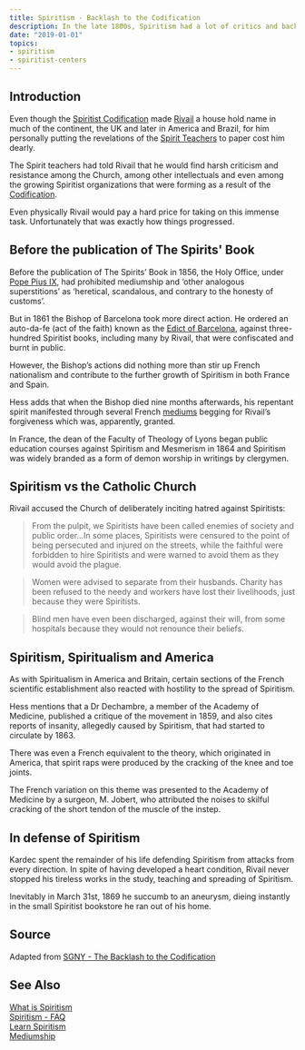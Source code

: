 ```yaml
---
title: Spiritism - Backlash to the Codification
description: In the late 1800s, Spiritism had a lot of critics and backlash from the Catholic Church. Read to understand.
date: "2019-01-01"
topics:
- spiritism
- spiritist-centers
---
```


## Introduction
Even though the [Spiritist Codification](/spirism/codification) made [Rivail](/about/allan-kardec) 
a house hold name in much of the continent, the UK and later in America and Brazil,
for him personally putting the revelations of the [Spirit Teachers](/about/superior-spirits) to paper cost him dearly.

The Spirit teachers had told Rivail that he would find harsh criticism and resistance among the Church,
among other intellectuals and even among the growing Spiritist organizations that were forming as a result of the 
[Codification](/spiritism/codification).

Even physically Rivail would pay a hard price for taking on this immense task.
Unfortunately that was exactly how things progressed.


## Before the publication of The Spirits' Book
Before the publication of The Spirits’ Book in 1856, the Holy Office, under [Pope Pius IX](//en.wikipedia.org/wiki/Pope_Pius_IX),
had prohibited mediumship and ‘other analogous superstitions’ as ‘heretical, scandalous, and contrary to the honesty of customs’.

But in 1861 the Bishop of Barcelona took more direct action.
He ordered an auto-da-fe (act of the faith) known as the [Edict of Barcelona](//www.researchgate.net/publication/291873151_The_celebrated_burning_in_Barcelona_on_October_9_1861_A_history_revisited),
against three-hundred Spiritist books, including many by Rivail, that were confiscated and burnt in public.

However, the Bishop’s actions did nothing more than stir up French nationalism and contribute to the further growth of Spiritism in both France and Spain.

Hess adds that when the Bishop died nine months afterwards, his repentant spirit manifested through several 
French [mediums](/about/medium) begging for Rivail’s forgiveness which was, apparently, granted.

In France, the dean of the Faculty of Theology of Lyons began public education courses against Spiritism and Mesmerism in 1864 and Spiritism was widely branded as a form of demon worship in writings by clergymen.

## Spiritism vs the Catholic Church
Rivail accused the Church of deliberately inciting hatred against Spiritists:

> From the pulpit, we Spiritists have been called enemies of society and public order…In some places, Spiritists were censured to the point of being persecuted and injured on the streets, while the faithful were forbidden to hire Spiritists and were warned to avoid them as they would avoid the plague.  

> Women were advised to separate from their husbands. Charity has been refused to the needy and workers have lost their livelihoods, just because they were Spiritists.  

> Blind men have even been discharged, against their will, from some hospitals because they would not renounce their beliefs.  


## Spiritism, Spiritualism and America
As with Spiritualism in America and Britain, certain sections of the French scientific 
establishment also reacted with hostility to the spread of Spiritism.

Hess mentions that a Dr Dechambre, a member of the Academy of Medicine, published a critique of the movement in 1859,
and also cites reports of insanity, allegedly caused by Spiritism, that had started to circulate by 1863.

There was even a French equivalent to the theory, which originated in America, that spirit raps were produced by the cracking of the knee and toe joints.

The French variation on this theme was presented to the Academy of Medicine by a surgeon, M. Jobert,
who attributed the noises to skilful cracking of the short tendon of the muscle of the instep.

## In defense of Spiritism
Kardec spent the remainder of his life defending Spiritism from attacks from every direction.
In spite of having developed a heart condition, Rivail never stopped his tireless works in the study, teaching and spreading of Spiritism.

Inevitably in March 31st, 1869 he succumb to an aneurysm, dieing instantly in the small Spiritist bookstore he ran out of his home.

## Source
Adapted from [SGNY - The Backlash to the Codification](https://www.sgny.org/spiritism-guide/the-5-book-codification-ii/)

## See Also
[What is Spiritism](../about)  
[Spiritism - FAQ](../faq)  
[Learn Spiritism](../learn)  
[Mediumship](../mediumship)  


